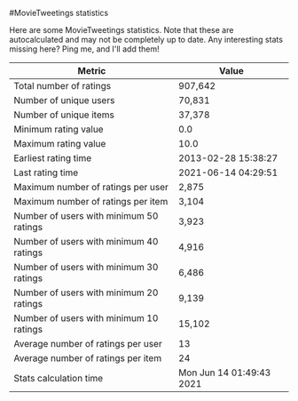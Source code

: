 #MovieTweetings statistics

Here are some MovieTweetings statistics. Note that these are autocalculated and may not be completely up to date. Any interesting stats missing here? Ping me, and I'll add them!

Metric | Value
--- | ---
Total number of ratings                 | 907,642
Number of unique users                  | 70,831
Number of unique items                  | 37,378
Minimum rating value                    | 0.0
Maximum rating value                    | 10.0
Earliest rating time                    | 2013-02-28 15:38:27
Last rating time                        | 2021-06-14 04:29:51
Maximum number of ratings per user      | 2,875
Maximum number of ratings per item      | 3,104
Number of users with minimum 50 ratings | 3,923
Number of users with minimum 40 ratings | 4,916
Number of users with minimum 30 ratings | 6,486
Number of users with minimum 20 ratings | 9,139
Number of users with minimum 10 ratings | 15,102
Average number of ratings per user      | 13
Average number of ratings per item      | 24
Stats calculation time                  | Mon Jun 14 01:49:43 2021

